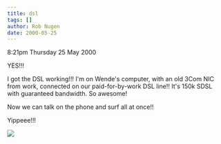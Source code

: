 ```yaml
---
title: dsl
tags: []
author: Rob Nugen
date: 2000-05-25
---
```


<p class=date>8:21pm Thursday 25 May 2000</p>

<p>YES!!!

<p>I got the DSL working!!!  I'm on Wende's computer, with an old 3Com NIC from work, connected on our paid-for-by-work DSL line!!  It's 150k SDSL with guaranteed bandwidth.  So awesome!

<p>Now we can talk on the phone and surf all at once!!

<p>Yippeee!!!

<p><img src="/images/rob/wL-ROB.gif">

